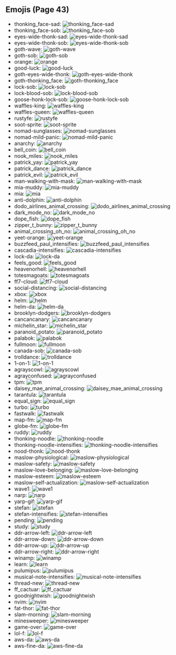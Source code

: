 
## Emojis (Page 43)

* thonking_face-sad: ![thonking_face-sad](output/thonking_face-sad.png)
* thonking_face-sob: ![thonking_face-sob](output/thonking_face-sob.png)
* eyes-wide-thonk-sad: ![eyes-wide-thonk-sad](output/eyes-wide-thonk-sad.png)
* eyes-wide-thonk-sob: ![eyes-wide-thonk-sob](output/eyes-wide-thonk-sob.png)
* goth-wave: ![goth-wave](output/goth-wave.png)
* goth-sob: ![goth-sob](output/goth-sob.png)
* orange: ![orange](output/orange.png)
* good-luck: ![good-luck](output/good-luck)
* goth-eyes-wide-thonk: ![goth-eyes-wide-thonk](output/goth-eyes-wide-thonk.png)
* goth-thonking_face: ![goth-thonking_face](output/goth-thonking_face.png)
* lock-sob: ![lock-sob](output/lock-sob.png)
* lock-blood-sob: ![lock-blood-sob](output/lock-blood-sob.png)
* goose-honk-lock-sob: ![goose-honk-lock-sob](output/goose-honk-lock-sob.png)
* waffles-king: ![waffles-king](output/waffles-king)
* waffles-queen: ![waffles-queen](output/waffles-queen)
* rustyfe: ![rustyfe](output/rustyfe)
* soot-sprite: ![soot-sprite](output/soot-sprite.jpg)
* nomad-sunglasses: ![nomad-sunglasses](output/nomad-sunglasses.png)
* nomad-mild-panic: ![nomad-mild-panic](output/nomad-mild-panic.png)
* anarchy: ![anarchy](output/anarchy.png)
* bell_coin: ![bell_coin](output/bell_coin.png)
* nook_miles: ![nook_miles](output/nook_miles.jpg)
* patrick_yay: ![patrick_yay](output/patrick_yay.png)
* patrick_dance: ![patrick_dance](output/patrick_dance.gif)
* patrick_evil: ![patrick_evil](output/patrick_evil.jpg)
* man-walking-with-mask: ![man-walking-with-mask](output/man-walking-with-mask.png)
* mia-muddy: ![mia-muddy](output/mia-muddy.png)
* mia: ![mia](output/mia.jpg)
* anti-dolphin: ![anti-dolphin](output/anti-dolphin.jpg)
* dodo_airlines_animal_crossing: ![dodo_airlines_animal_crossing](output/dodo_airlines_animal_crossing.png)
* dark_mode_no: ![dark_mode_no](output/dark_mode_no.png)
* dope_fish: ![dope_fish](output/dope_fish.gif)
* zipper_t_bunny: ![zipper_t_bunny](output/zipper_t_bunny.png)
* animal_crossing_oh_no: ![animal_crossing_oh_no](output/animal_crossing_oh_no)
* yeet-orange: ![yeet-orange](output/yeet-orange.png)
* buzzfeed_paul_intensifies: ![buzzfeed_paul_intensifies](output/buzzfeed_paul_intensifies.gif)
* cascadia-intensifies: ![cascadia-intensifies](output/cascadia-intensifies.gif)
* lock-da: ![lock-da](output/lock-da)
* feels_good: ![feels_good](output/feels_good.png)
* heavenorhell: ![heavenorhell](output/heavenorhell.png)
* totesmagoats: ![totesmagoats](output/totesmagoats.gif)
* ff7-cloud: ![ff7-cloud](output/ff7-cloud.png)
* social-distancing: ![social-distancing](output/social-distancing.png)
* xbox: ![xbox](output/xbox.png)
* helm: ![helm](output/helm.png)
* helm-da: ![helm-da](output/helm-da.png)
* brooklyn-dodgers: ![brooklyn-dodgers](output/brooklyn-dodgers.png)
* cancancanary: ![cancancanary](output/cancancanary.png)
* michelin_star: ![michelin_star](output/michelin_star.png)
* paranoid_potato: ![paranoid_potato](output/paranoid_potato.jpg)
* palabok: ![palabok](output/palabok.png)
* fullmoon: ![fullmoon](output/fullmoon.png)
* canada-sob: ![canada-sob](output/canada-sob.png)
* trolldance: ![trolldance](output/trolldance.gif)
* 1-on-1: ![1-on-1](output/1-on-1.png)
* agrayscowl: ![agrayscowl](output/agrayscowl.png)
* agrayconfused: ![agrayconfused](output/agrayconfused.png)
* tpm: ![tpm](output/tpm.png)
* daisey_mae_animal_crossing: ![daisey_mae_animal_crossing](output/daisey_mae_animal_crossing.png)
* tarantula: ![tarantula](output/tarantula.jpg)
* equal_sign: ![equal_sign](output/equal_sign.png)
* turbo: ![turbo](output/turbo.png)
* fastwalk: ![fastwalk](output/fastwalk)
* map-fm: ![map-fm](output/map-fm.png)
* globe-fm: ![globe-fm](output/globe-fm.png)
* ruddy: ![ruddy](output/ruddy.jpg)
* thonking-noodle: ![thonking-noodle](output/thonking-noodle.png)
* thonking-noodle-intensifies: ![thonking-noodle-intensifies](output/thonking-noodle-intensifies.gif)
* nood-thonk: ![nood-thonk](output/nood-thonk.gif)
* maslow-physiological: ![maslow-physiological](output/maslow-physiological.png)
* maslow-safety: ![maslow-safety](output/maslow-safety.png)
* maslow-love-belonging: ![maslow-love-belonging](output/maslow-love-belonging.png)
* maslow-esteem: ![maslow-esteem](output/maslow-esteem.png)
* maslow-self-actualization: ![maslow-self-actualization](output/maslow-self-actualization.png)
* wave1: ![wave1](output/wave1.gif)
* narp: ![narp](output/narp.gif)
* yarp-gif: ![yarp-gif](output/yarp-gif.gif)
* stefan: ![stefan](output/stefan.png)
* stefan-intensifies: ![stefan-intensifies](output/stefan-intensifies.gif)
* pending: ![pending](output/pending.png)
* study: ![study](output/study.png)
* ddr-arrow-left: ![ddr-arrow-left](output/ddr-arrow-left.gif)
* ddr-arrow-down: ![ddr-arrow-down](output/ddr-arrow-down.gif)
* ddr-arrow-up: ![ddr-arrow-up](output/ddr-arrow-up.gif)
* ddr-arrow-right: ![ddr-arrow-right](output/ddr-arrow-right.gif)
* winamp: ![winamp](output/winamp.png)
* learn: ![learn](output/learn.png)
* pulumipus: ![pulumipus](output/pulumipus.png)
* musical-note-intensifies: ![musical-note-intensifies](output/musical-note-intensifies.gif)
* thread-new: ![thread-new](output/thread-new.png)
* ff_cactuar: ![ff_cactuar](output/ff_cactuar.png)
* goodnightwish: ![goodnightwish](output/goodnightwish.jpg)
* nvim: ![nvim](output/nvim.png)
* fat-thor: ![fat-thor](output/fat-thor.png)
* slam-morning: ![slam-morning](output/slam-morning.jpg)
* minesweeper: ![minesweeper](output/minesweeper.png)
* game-over: ![game-over](output/game-over.png)
* lol-f: ![lol-f](output/lol-f.png)
* aws-da: ![aws-da](output/aws-da.png)
* aws-fine-da: ![aws-fine-da](output/aws-fine-da.png)
